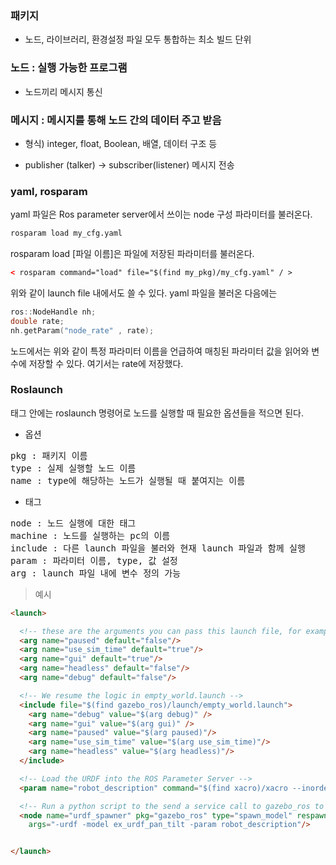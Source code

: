 ### 패키지
 - 노드, 라이브러리, 환경설정 파일 모두 통합하는 최소 빌드 단위

### 노드 : 실행 가능한 프로그램  
   - 노드끼리 메시지 통신

### 메시지 : 메시지를 통해 노드 간의 데이터 주고 받음

   - 형식) integer, float, Boolean, 배열, 데이터 구조 등

   - publisher (talker) -> subscriber(listener) 메시지 전송



### yaml, rosparam

   yaml 파일은 Ros parameter server에서 쓰이는 node 구성 파라미터를 불러온다.
   
   ```cmd
   rosparam load my_cfg.yaml
   ```

   rosparam load [파일 이름]은 파일에 저장된 파라미터를 불러온다.

   ```html 
   < rosparam command="load" file="$(find my_pkg)/my_cfg.yaml" / > 
   ```

   위와 같이 launch file 내에서도 쓸 수 있다. yaml 파일을 불러온 다음에는 
   
   ```C++
   ros::NodeHandle nh;
   double rate;
   nh.getParam("node_rate" , rate);
   ```
   
   
   노드에서는 위와 같이 특정 파라미터 이름을 언급하여 매칭된 파라미터 값을 읽어와 변수에 저장할 수 있다. 여기서는 rate에 저장했다.
   
### Roslaunch

<launch> 태그 안에는 roslaunch 명령어로 노드를 실행할 때 필요한 옵션들을 적으면 된다.

* 옵션

<pre>
pkg : 패키지 이름
type : 실제 실행할 노드 이름
name : type에 해당하는 노드가 실행될 때 붙여지는 이름
</pre>

* 태그
<pre>
node : 노드 실행에 대한 태그
machine : 노드를 실행하는 pc의 이름
include : 다른 launch 파일을 불러와 현재 launch 파일과 함께 실행
param : 파라미터 이름, type, 값 설정
arg : launch 파일 내에 변수 정의 가능
</pre>

> 예시

```html
<launch>

  <!-- these are the arguments you can pass this launch file, for example paused:=true -->
  <arg name="paused" default="false"/>
  <arg name="use_sim_time" default="true"/>
  <arg name="gui" default="true"/>
  <arg name="headless" default="false"/>
  <arg name="debug" default="false"/>

  <!-- We resume the logic in empty_world.launch -->
  <include file="$(find gazebo_ros)/launch/empty_world.launch">
    <arg name="debug" value="$(arg debug)" />
    <arg name="gui" value="$(arg gui)" />
    <arg name="paused" value="$(arg paused)"/>
    <arg name="use_sim_time" value="$(arg use_sim_time)"/>
    <arg name="headless" value="$(arg headless)"/>
  </include>

  <!-- Load the URDF into the ROS Parameter Server -->
  <param name="robot_description" command="$(find xacro)/xacro --inorder '$(find ex_urdf)/urdf/pan_tilt.xacro'" /> 

  <!-- Run a python script to the send a service call to gazebo_ros to spawn a URDF robot -->
  <node name="urdf_spawner" pkg="gazebo_ros" type="spawn_model" respawn="false" output="screen"
    args="-urdf -model ex_urdf_pan_tilt -param robot_description"/> 


</launch>
```
